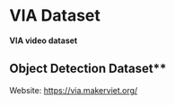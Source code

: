 # VIA Dataset
**VIA video dataset**

## Object Detection Dataset** 

Website: https://via.makerviet.org/
